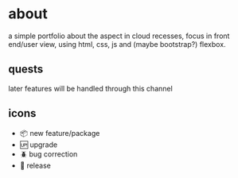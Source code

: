 # about

a simple portfolio about the aspect in cloud recesses, focus in front end/user view, using html, css, js and (maybe bootstrap?) flexbox.

## quests


later features will be handled through this channel

## icons

- :package: new feature/package
- :up: upgrade
- :beetle: bug correction
- :checkered_flag: release
